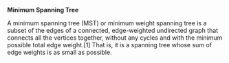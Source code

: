 **Minimum Spanning Tree**

A minimum spanning tree (MST) or minimum weight spanning tree is a subset of the edges of a connected, edge-weighted undirected graph that connects all the vertices together, without any cycles and with the minimum possible total edge weight.[1] That is, it is a spanning tree whose sum of edge weights is as small as possible.